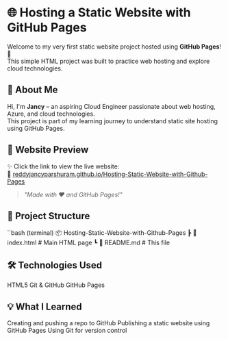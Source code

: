 # 🌐 Hosting a Static Website with GitHub Pages

Welcome to my very first static website project hosted using **GitHub Pages**! 🎉  
This simple HTML project was built to practice web hosting and explore cloud technologies.

## 👋 About Me

Hi, I'm **Jancy** – an aspiring Cloud Engineer passionate about web hosting, Azure, and cloud technologies.  
This project is part of my learning journey to understand static site hosting using GitHub Pages.

## 🚀 Website Preview
✨ Click the link to view the live website:  
🔗 [reddyjancyparshuram.github.io/Hosting-Static-Website-with-Github-Pages](https://reddyjancyparshuram.github.io/Hosting-Static-Website-with-Github-Pages/)
> *"Made with ❤️ and GitHub Pages!"*

## 📁 Project Structure

``bash (terminal)
📦 Hosting-Static-Website-with-Github-Pages
 ┣ 📄 index.html     # Main HTML page
 ┗ 📄 README.md       # This file
 
## 🛠️ Technologies Used
HTML5
Git & GitHub
GitHub Pages

## 💡 What I Learned
Creating and pushing a repo to GitHub
Publishing a static website using GitHub Pages
Using Git for version control
